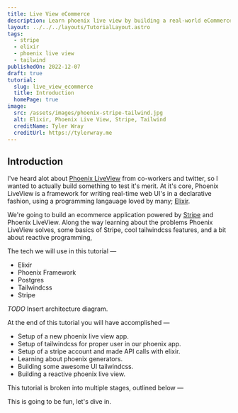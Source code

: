 ```yaml
---
title: Live View eCommerce
description: Learn phoenix live view by building a real-world eCommerce application that can actually process payments!
layout: ../../../layouts/TutorialLayout.astro
tags:
  - stripe
  - elixir
  - phoenix live view
  - tailwind
publishedOn: 2022-12-07
draft: true
tutorial: 
  slug: live_view_ecommerce
  title: Introduction
  homePage: true
image:
  src: /assets/images/phoenix-stripe-tailwind.jpg
  alt: Elixir, Phoenix Live View, Stripe, Tailwind
  creditName: Tyler Wray
  creditUrl: https://tylerwray.me
---
```


## Introduction

I've heard alot about [Phoenix LiveView](https://github.com/phoenixframework/phoenix_live_view) from co-workers and twitter,
so I wanted to actually build something to test it's merit. At it's core, Phoenix LiveView is a framework for writing
real-time web UI's in a declarative fashion, using a programming langauage loved by many; [Elixir](https://elixir-lang.org/).

We're going to build an ecommerce application powered by [Stripe](https://stripe.com) and Phoenix LiveView. Along the way learning
about the problems Phoenix LiveView solves, some basics of Stripe, cool tailwindcss features, and a bit about reactive programming,

The tech we will use in this tutorial —

- Elixir
- Phoenix Framework
- Postgres
- Tailwindcss
- Stripe

_TODO_ Insert architecture diagram.

At the end of this tutorial you will have accomplished —

- Setup of a new phoenix live view app.
- Setup of tailwindcss for proper user in our phoenix app.
- Setup of a stripe account and made API calls with elixir.
- Learning about phoenix generators.
- Building some awesome UI tailwindcss.
- Building a reactive phoenix live view.

This tutorial is broken into multiple stages, outlined below —

This is going to be fun, let's dive in.

